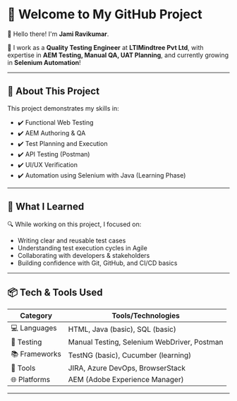 # 👋 Welcome to My GitHub Project

🎉 Hello there! I'm **Jami Ravikumar**.

🧪 I work as a **Quality Testing Engineer** at **LTIMindtree Pvt Ltd**, with expertise in **AEM Testing, Manual QA, UAT Planning**, and currently growing in **Selenium Automation**!

---

## 🚀 About This Project

This project demonstrates my skills in:
- ✔️ Functional Web Testing
- ✔️ AEM Authoring & QA
- ✔️ Test Planning and Execution
- ✔️ API Testing (Postman)
- ✔️ UI/UX Verification
- ✔️ Automation using Selenium with Java (Learning Phase)

---

## 🧠 What I Learned

🔍 While working on this project, I focused on:
- Writing clear and reusable test cases
- Understanding test execution cycles in Agile
- Collaborating with developers & stakeholders
- Building confidence with Git, GitHub, and CI/CD basics

---

## 📦 Tech & Tools Used

| Category       | Tools/Technologies                  |
|----------------|-------------------------------------|
| 💻 Languages    | HTML, Java (basic), SQL (basic)      |
| 🧪 Testing      | Manual Testing, Selenium WebDriver, Postman |
| 📚 Frameworks   | TestNG (basic), Cucumber (learning)  |
| 🧰 Tools        | JIRA, Azure DevOps, BrowserStack     |
| 🌐 Platforms    | AEM (Adobe Experience Manager)       |

---
